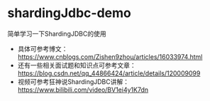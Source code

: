 # shardingJdbc-demo
简单学习一下ShardingJDBC的使用
- 具体可参考博文：<https://www.cnblogs.com/Zishen9zhou/articles/16033974.html>
- 还有一些相关面试题和知识点可参考文章：<https://blog.csdn.net/qq_44866424/article/details/120009099>
- 视频可参考狂神说ShardingJDBC讲解：<https://www.bilibili.com/video/BV1ei4y1K7dn>
